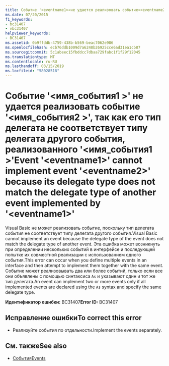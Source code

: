 ```yaml
---
title: Событие '<eventname1>«не удается реализовать событие»<eventname2>«, так как его тип делегата не соответствует типу делегата другого события, реализованного»<eventname1>'
ms.date: 07/20/2015
f1_keywords:
- bc31407
- vbc31407
helpviewer_keywords:
- BC31407
ms.assetid: 0b9ffddb-4759-438b-b569-beac7062e986
ms.openlocfilehash: ecb76ddb1009d7a6248b26925cce6ad31ea1cb87
ms.sourcegitcommit: 5c1abeec15fbddcc7dbaa729fabc1f1f29f12045
ms.translationtype: MT
ms.contentlocale: ru-RU
ms.lasthandoff: 03/15/2019
ms.locfileid: "58028518"
---
```

# <a name="event-eventname1-cannot-implement-event-eventname2-because-its-delegate-type-does-not-match-the-delegate-type-of-another-event-implemented-by-eventname1"></a><span data-ttu-id="08537-102">Событие '\<имя_события1 >' не удается реализовать событие '\<имя_события2 >', так как его тип делегата не соответствует типу делегата другого события, реализованного '\<имя_события1 >'</span><span class="sxs-lookup"><span data-stu-id="08537-102">Event '\<eventname1>' cannot implement event '\<eventname2>' because its delegate type does not match the delegate type of another event implemented by '\<eventname1>'</span></span>
<span data-ttu-id="08537-103">Visual Basic не может реализовать событие, поскольку тип делегата события не соответствует типу делегата другого события.</span><span class="sxs-lookup"><span data-stu-id="08537-103">Visual Basic cannot implement an event because the delegate type of the event does not match the delegate type of another event.</span></span> <span data-ttu-id="08537-104">Эта ошибка может возникнуть при определении нескольких событий в интерфейсе и последующей попытке их совместной реализации с использованием одного события.</span><span class="sxs-lookup"><span data-stu-id="08537-104">This error can occur when you define multiple events in an interface and then attempt to implement them together with the same event.</span></span> <span data-ttu-id="08537-105">Событие может реализовывать два или более событий, только если все они объявлены с помощью синтаксиса `As` и указывают один и тот же тип делегата.</span><span class="sxs-lookup"><span data-stu-id="08537-105">An event can implement two or more events only if all implemented events are declared using the `As` syntax and specify the same delegate type.</span></span>  
  
 <span data-ttu-id="08537-106">**Идентификатор ошибки:** BC31407</span><span class="sxs-lookup"><span data-stu-id="08537-106">**Error ID:** BC31407</span></span>  
  
## <a name="to-correct-this-error"></a><span data-ttu-id="08537-107">Исправление ошибки</span><span class="sxs-lookup"><span data-stu-id="08537-107">To correct this error</span></span>  
  
-   <span data-ttu-id="08537-108">Реализуйте события по отдельности.</span><span class="sxs-lookup"><span data-stu-id="08537-108">Implement the events separately.</span></span>  
  
## <a name="see-also"></a><span data-ttu-id="08537-109">См. также</span><span class="sxs-lookup"><span data-stu-id="08537-109">See also</span></span>

- [<span data-ttu-id="08537-110">События</span><span class="sxs-lookup"><span data-stu-id="08537-110">Events</span></span>](../../visual-basic/programming-guide/language-features/events/index.md)
